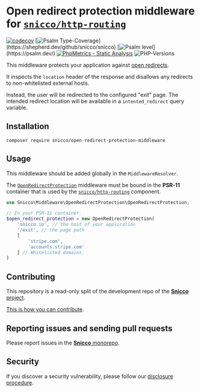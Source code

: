 # Open redirect protection middleware for [`snicco/http-routing`](https://github.com/snicco/http-routing)

[![codecov](https://img.shields.io/badge/Coverage-100%25-success
)](https://codecov.io/gh/sniccowp/sniccowp)
[![Psalm Type-Coverage](https://shepherd.dev/github/snicco/snicco/coverage.svg?)](https://shepherd.dev/github/snicco/snicco)
[![Psalm level](https://shepherd.dev/github/snicco/snicco/level.svg?)](https://psalm.dev/)
[![PhpMetrics - Static Analysis](https://img.shields.io/badge/PhpMetrics-Static_Analysis-2ea44f)](https://snicco.github.io/snicco/phpmetrics/OpenRedirectProtection/index.html)
![PHP-Versions](https://img.shields.io/badge/PHP-%5E7.4%7C%5E8.0%7C%5E8.1-blue)

This middleware protects your application against [open redirects](https://cheatsheetseries.owasp.org/cheatsheets/Unvalidated_Redirects_and_Forwards_Cheat_Sheet.html).

It inspects the `location` header of the response and disallows any redirects to non-whitelisted
external hosts.

Instead, the user will be redirected to the configured "exit" page.
The intended redirect location will be available in a `intented_redirect` query variable.

## Installation

```shell
composer require snicco/open-redirect-protection-middleware
```

## Usage

This middleware should be added globally in the `MiddlewareResolver`.

The [`OpenRedirectProtection`](src/OpenRedirectProtection.php) middleware must be bound in the **PSR-11** container
that is used by the [`snicco/http-routing`](https://github.com/snicco/http-routing) component.

````php
use Snicco\Middleware\OpenRedirectProtection\OpenRedirectProtection;

// In your PSR-11 container.
$open_redirect_protection = new OpenRedirectProtection(
    'snicco.io', // the host of your application
    '/exit', // the page path
    [
        'stripe.com',
        'accounts.stripe.com'    
    ] // Whitelisted domains.
)

````

## Contributing

This repository is a read-only split of the development repo of the [**Snicco** project](https://github.com/snicco/snicco).

[This is how you can contribute](https://github.com/snicco/snicco/blob/master/CONTRIBUTING.md).

## Reporting issues and sending pull requests

Please report issues in the
[**Snicco** monorepo](https://github.com/snicco/snicco/blob/master/CONTRIBUTING.md##using-the-issue-tracker).

## Security

If you discover a security vulnerability, please follow
our [disclosure procedure](https://github.com/snicco/snicco/blob/master/SECURITY.md).
